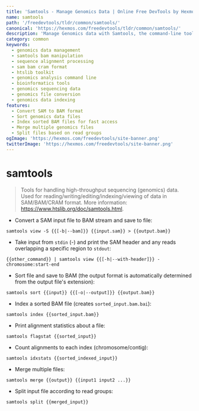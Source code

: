 ```yaml
---
title: 'Samtools - Manage Genomics Data | Online Free DevTools by Hexmos'
name: samtools
path: '/freedevtools/tldr/common/samtools/'
canonical: 'https://hexmos.com/freedevtools/tldr/common/samtools/'
description: 'Manage Genomics data with Samtools, the command-line tool for processing SAM/BAM/CRAM files. Analyze sequencing data effortlessly. Free online tool, no registration required.'
category: common
keywords:
  - genomics data management
  - samtools bam manipulation
  - sequence alignment processing
  - sam bam cram format
  - htslib toolkit
  - genomics analysis command line
  - bioinformatics tools
  - genomics sequencing data
  - genomics file conversion
  - genomics data indexing
features:
  - Convert SAM to BAM format
  - Sort genomics data files
  - Index sorted BAM files for fast access
  - Merge multiple genomics files
  - Split files based on read groups
ogImage: 'https://hexmos.com/freedevtools/site-banner.png'
twitterImage: 'https://hexmos.com/freedevtools/site-banner.png'
---
```


# samtools

> Tools for handling high-throughput sequencing (genomics) data.
> Used for reading/writing/editing/indexing/viewing of data in SAM/BAM/CRAM format.
> More information: <https://www.htslib.org/doc/samtools.html>.

- Convert a SAM input file to BAM stream and save to file:

`samtools view -S {{[-b|--bam]}} {{input.sam}} > {{output.bam}}`

- Take input from `stdin` (-) and print the SAM header and any reads overlapping a specific region to `stdout`:

`{{other_command}} | samtools view {{[-h|--with-header]}} - chromosome:start-end`

- Sort file and save to BAM (the output format is automatically determined from the output file's extension):

`samtools sort {{input}} {{[-o|--output]}} {{output.bam}}`

- Index a sorted BAM file (creates `sorted_input.bam.bai`):

`samtools index {{sorted_input.bam}}`

- Print alignment statistics about a file:

`samtools flagstat {{sorted_input}}`

- Count alignments to each index (chromosome/contig):

`samtools idxstats {{sorted_indexed_input}}`

- Merge multiple files:

`samtools merge {{output}} {{input1 input2 ...}}`

- Split input file according to read groups:

`samtools split {{merged_input}}`
